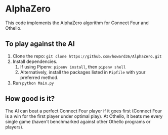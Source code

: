 # AlphaZero

This code implements the AlphaZero algorithm for Connect Four and Othello.

## To play against the AI

1. Clone the repo: `git clone https://github.com/howard36/AlphaZero.git`
2. Install dependencies.
    1. If using Pipenv: `pipenv install`, then `pipenv shell`
    2. Alternatively, install the packages listed in `Pipfile` with your preferred method.
3. Run `python Main.py`

## How good is it?

The AI can beat a perfect Connect Four player if it goes first (Connect Four is a win for the first player under optimal play). At Othello, it beats me every single game (haven't benchmarked against other Othello programs or players).
